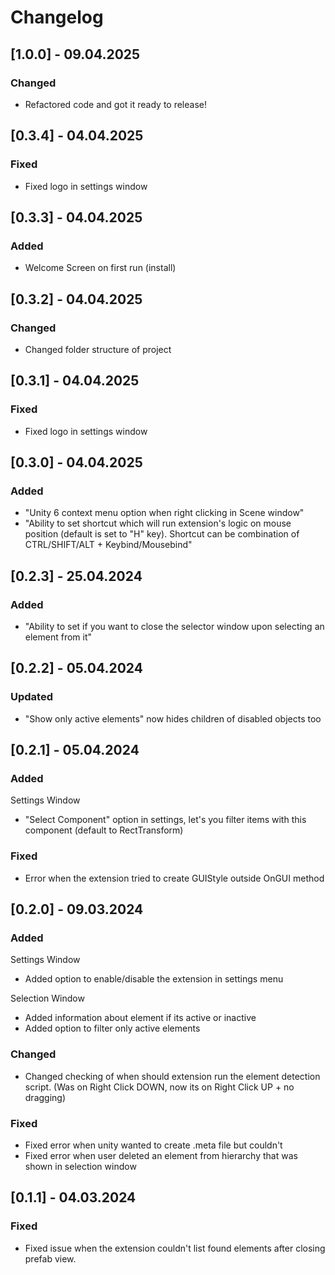 # Changelog

## [1.0.0] - 09.04.2025

### Changed

-   Refactored code and got it ready to release!

## [0.3.4] - 04.04.2025

### Fixed

-   Fixed logo in settings window

## [0.3.3] - 04.04.2025

### Added

-   Welcome Screen on first run (install)

## [0.3.2] - 04.04.2025

### Changed

-   Changed folder structure of project

## [0.3.1] - 04.04.2025

### Fixed

-   Fixed logo in settings window

## [0.3.0] - 04.04.2025

### Added

-   "Unity 6 context menu option when right clicking in Scene window"
-   "Ability to set shortcut which will run extension's logic on mouse position (default is set to "H" key). Shortcut can be combination of CTRL/SHIFT/ALT + Keybind/Mousebind"

## [0.2.3] - 25.04.2024

### Added

-   "Ability to set if you want to close the selector window upon selecting an element from it"

## [0.2.2] - 05.04.2024

### Updated

-   "Show only active elements" now hides children of disabled objects too

## [0.2.1] - 05.04.2024

### Added

Settings Window

-   "Select Component" option in settings, let's you filter items with this component (default to RectTransform)

### Fixed

-   Error when the extension tried to create GUIStyle outside OnGUI method

## [0.2.0] - 09.03.2024

### Added

Settings Window

-   Added option to enable/disable the extension in settings menu

Selection Window

-   Added information about element if its active or inactive
-   Added option to filter only active elements

### Changed

-   Changed checking of when should extension run the element detection script. (Was on Right Click DOWN, now its on Right Click UP + no dragging)

### Fixed

-   Fixed error when unity wanted to create .meta file but couldn't
-   Fixed error when user deleted an element from hierarchy that was shown in selection window

## [0.1.1] - 04.03.2024

### Fixed

-   Fixed issue when the extension couldn't list found elements after closing prefab view.
